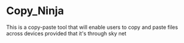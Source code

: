 # Copy_Ninja
This is a copy-paste tool that will enable users to copy and paste files across devices provided that it's through sky net 
